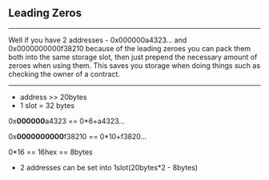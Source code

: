 ## Leading Zeros

---

Well if you have 2 addresses - 0x000000a4323… and 0x0000000000f38210 because of the leading zeroes you can pack them both into the same storage slot, then just prepend the necessary amount of zeroes when using them. This saves you storage when doing things such as checking the owner of a contract.

---

- address >> 20bytes
- 1 slot = 32 bytes

0x**000000**a4323 == 0\*6+a4323…

0x**0000000000**f38210 == 0\*10+f3820…

0\*16 == 16hex == 8bytes

- 2 addresses can be set into 1slot(20bytes\*2 - 8bytes)
